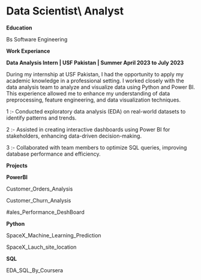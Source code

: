 # Data Scientist\ Analyst

**Education**

Bs Software Engineering

**Work Experiance**

**Data Analysis Intern | USF Pakistan | Summer April 2023 to July 2023**

During my internship at USF Pakistan, I had the opportunity to apply my academic knowledge in a professional setting. I worked closely with the data analysis team to analyze and visualize data using Python and Power BI. This experience allowed me to enhance my understanding of data preprocessing, feature engineering, and data visualization techniques.

1 :- Conducted exploratory data analysis (EDA) on real-world datasets to identify patterns and trends.

2 :- Assisted in creating interactive dashboards using Power BI for stakeholders, enhancing data-driven decision-making.

3 :- Collaborated with team members to optimize SQL queries, improving database performance and efficiency.

**Projects**

**PowerBI**

Customer_Orders_Analysis

Customer_Churn_Analysis

#ales_Performance_DeshBoard

**Python**

SpaceX_Machine_Learning_Prediction

SpaceX_Lauch_site_location


**SQL**

EDA_SQL_By_Coursera




